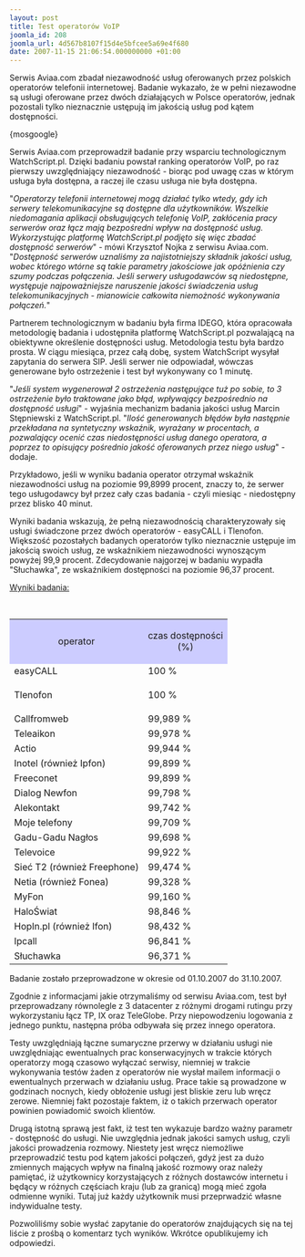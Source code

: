 ```yaml
---
layout: post
title: Test operatorów VoIP
joomla_id: 208
joomla_url: 4d567b8107f15d4e5bfcee5a69e4f680
date: 2007-11-15 21:06:54.000000000 +01:00
---
```

<p>Serwis Aviaa.com zbadał niezawodność usług oferowanych przez polskich operator&oacute;w telefonii internetowej. Badanie wykazało, że w pełni niezawodne są usługi oferowane przez dw&oacute;ch działających w Polsce operator&oacute;w, jednak pozostali tylko nieznacznie ustępują im jakością usług pod kątem dostępności.</p>  <p>{mosgoogle}</p> <p>Serwis Aviaa.com przeprowadził badanie przy wsparciu technologicznym WatchScript.pl. Dzięki badaniu powstał ranking operator&oacute;w VoIP, po raz pierwszy uwzględniający niezawodność - biorąc pod uwagę czas w kt&oacute;rym usługa była dostępna, a raczej ile czasu usługa nie była dostępna.</p> <p>&quot;<em>Operatorzy telefonii internetowej mogą działać tylko wtedy, gdy ich serwery telekomunikacyjne są dostępne dla użytkownik&oacute;w. Wszelkie niedomagania aplikacji obsługujących telefonię VoIP, zakł&oacute;cenia pracy serwer&oacute;w oraz łącz mają bezpośredni wpływ na dostępność usług. Wykorzystując platformę WatchScript.pl podjęto się więc zbadać dostępność serwer&oacute;w</em>&quot; - m&oacute;wi Krzysztof Nojka z serwisu Aviaa.com. &quot;<em>Dostępność serwer&oacute;w uznaliśmy za najistotniejszy składnik jakości usług, wobec kt&oacute;rego wt&oacute;rne są takie parametry jakościowe jak op&oacute;źnienia czy szumy podczas połączenia. Jeśli serwery usługodawc&oacute;w są niedostępne, występuje najpoważniejsze naruszenie jakości świadczenia usług telekomunikacyjnych - mianowicie całkowita niemożność wykonywania połączeń.</em>&quot;</p> <p>Partnerem technologicznym w badaniu była firma IDEGO, kt&oacute;ra opracowała metodologię badania i udostępniła platformę WatchScript.pl pozwalającą na obiektywne określenie dostępności usług. Metodologia testu była bardzo prosta. W ciągu miesiąca, przez całą dobę, system WatchScript wysyłał zapytania do serwera SIP. Jeśli serwer nie odpowiadał, w&oacute;wczas generowane było ostrzeżenie i test był wykonywany co 1 minutę.</p> <p>&quot;<em>Jeśli system wygenerował 2 ostrzeżenia następujące tuż po sobie, to 3 ostrzeżenie było traktowane jako błąd, wpływający bezpośrednio na dostępność usługi</em>&quot; - wyjaśnia mechanizm badania jakości usług Marcin Stępniewski z WatchScript.pl. &quot;<em>Ilość generowanych błęd&oacute;w była następnie przekładana na syntetyczny wskaźnik, wyrażany w procentach, a pozwalający ocenić czas niedostępności usług danego operatora, a poprzez to opisujący pośrednio jakość oferowanych przez niego usług</em>&quot; - dodaje.</p> <p>Przykładowo, jeśli w wyniku badania operator otrzymał wskaźnik niezawodności usług na poziomie 99,8999 procent, znaczy to, że serwer tego usługodawcy był przez cały czas badania - czyli miesiąc - niedostępny przez blisko 40 minut.</p> <p>Wyniki badania wskazują, że pełną niezawodnością charakteryzowały się usługi świadczone przez dw&oacute;ch operator&oacute;w - easyCALL i Tlenofon. Większość pozostałych badanych operator&oacute;w tylko nieznacznie ustępuje im jakością swoich usług, ze wskaźnikiem niezawodności wynoszącym powyżej 99,9 procent. Zdecydowanie najgorzej w badaniu wypadła &quot;Słuchawka&quot;, ze wskaźnikiem dostępności na poziomie 96,37 procent.</p> <p><u>Wyniki badania:</u></p><p>&nbsp;</p><table border="0"><tbody><tr style="background-color: #ccccff"><td align="center">operator<br /></td><td align="center"><p>czas dostępności<br />(%) </p></td></tr><tr><td>easyCALL <br /></td><td>100 %</td></tr><tr><td><p>Tlenofon</p></td><td>100 %</td></tr><tr><td>Callfromweb </td><td>99,989 % <br /></td></tr><tr><td>Teleaikon </td><td>99,978 % <br /></td></tr><tr><td>Actio </td><td>99,944 % <br /></td></tr><tr><td>Inotel (r&oacute;wnież Ipfon) </td><td>99,899 % <br /></td></tr><tr><td>Freeconet </td><td>99,899 % <br /></td></tr><tr><td>Dialog Newfon </td><td>99,798 % <br /></td></tr><tr><td>Alekontakt </td><td>99,742 % <br /></td></tr><tr><td>Moje telefony </td><td>99,709 % <br /></td></tr><tr><td>Gadu-Gadu Nagłos </td><td>99,698 % <br /></td></tr><tr><td>Televoice</td><td>99,922 %<br /></td></tr><tr><td>Sieć T2 (r&oacute;wnież Freephone)</td><td>99,474 % </td></tr><tr><td>Netia (r&oacute;wnież Fonea)</td><td>99,328 %</td></tr><tr><td>MyFon </td><td>99,160 % <br /></td></tr><tr><td>HaloŚwiat </td><td>98,846 % <br /></td></tr><tr><td>HopIn.pl (r&oacute;wnież Ifon) </td><td>98,432 % <br /></td></tr><tr><td>Ipcall </td><td>96,841 % <br /></td></tr><tr><td>Słuchawka </td><td>96,371 % <br /></td></tr></tbody></table> <p>Badanie zostało przeprowadzone w okresie od 01.10.2007 do 31.10.2007.</p><p>Zgodnie z informacjami jakie otrzymaliśmy od serwisu Aviaa.com, test był przeprowadzany r&oacute;wnolegle z 3 datacenter z r&oacute;żnymi drogami rutingu przy wykorzystaniu łącz TP, IX oraz TeleGlobe. Przy niepowodzeniu logowania z jednego punktu, następna pr&oacute;ba odbywała się przez innego operatora.</p><p>Testy uwzględniają łączne sumaryczne przerwy w działaniu usługi nie uwzględniając ewentualnych prac konserwacyjnych w trakcie kt&oacute;rych operatorzy mogą czasowo wyłączać serwisy, niemniej w trakcie wykonywania test&oacute;w żaden z operator&oacute;w nie wysłał mailem informacji o ewentualnych przerwach w działaniu usług. Prace takie są prowadzone w godzinach nocnych, kiedy obłożenie usługi jest bliskie zeru lub wręcz zerowe. Niemniej fakt pozostaje faktem, iż o takich przerwach operator powinien powiadomić swoich klient&oacute;w.</p><p>Drugą istotną sprawą jest fakt, iż test ten wykazuje bardzo ważny parametr - dostępność do usługi. Nie uwzględnia jednak jakości samych usług, czyli jakości prowadzenia rozmowy. Niestety jest wręcz niemożliwe przeprowadzić testu pod kątem jakości połączeń, gdyż jest za dużo zmiennych mających wpływ na finalną jakość rozmowy oraz należy pamiętać, iż użytkownicy korzystających z r&oacute;żnych dostawc&oacute;w internetu i będący w r&oacute;żnych częściach kraju (lub za granicą) mogą mieć zgoła odmienne wyniki. Tutaj już każdy użytkownik musi przeprwadzić własne indywidualne testy.</p><p>Pozwoliliśmy sobie wysłać zapytanie do operator&oacute;w znajdujących się na tej liście z prośbą o komentarz tych wynik&oacute;w. Wkr&oacute;tce opublikujemy ich odpowiedzi.&nbsp;</p><p>&nbsp;</p> 
